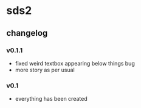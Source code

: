 # sds2
## changelog
### v0.1.1
* fixed weird textbox appearing below things bug
* more story as per usual
### v0.1
* everything has been created
